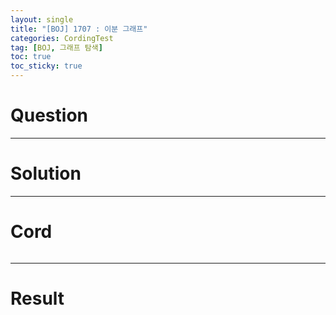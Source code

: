 ```yaml
---
layout: single
title: "[BOJ] 1707 : 이분 그래프"
categories: CordingTest
tag: [BOJ, 그래프 탐색]
toc: true
toc_sticky: true
---
```


# Question


***

# Solution


***

# Cord
```c++
```

***

# Result